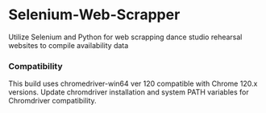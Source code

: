 # Selenium-Web-Scrapper
Utilize Selenium and Python for web scrapping dance studio rehearsal websites to compile availability data

### Compatibility
This build uses chromedriver-win64 ver 120 compatible with Chrome 120.x versions. Update chromdriver installation and system PATH variables for Chromdriver compatibility. 